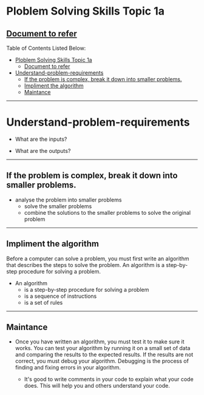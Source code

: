 # Ploblem Solving Skills Topic 1a
## [ Document to refer](../School%20Notes/Topic%201a%20Problem%20Solving%20Skillsv1.pdf)


Table of Contents Listed Below:
- [Ploblem Solving Skills Topic 1a](#ploblem-solving-skills-topic-1a)
  - [ Document to refer](#-document-to-refer)
- [Understand-problem-requirements](#understand-problem-requirements)
  - [If the problem is complex, break it down into smaller problems.](#if-the-problem-is-complex-break-it-down-into-smaller-problems)
  - [Impliment the algorithm](#impliment-the-algorithm)
  - [Maintance](#maintance)


-----------------
# Understand-problem-requirements 
 - What are the inputs?
  
 - What are the outputs?
 -----------------

 ## If the problem is complex, break it down into smaller problems.
  - analyse the problem into smaller problems
    - solve the smaller problems
    - combine the solutions to the smaller problems to solve the original problem

------------------------
  ## Impliment the algorithm
   Before a computer can solve a problem, you must first write an algorithm that describes the steps to solve the problem. An algorithm is a step-by-step procedure for solving a problem. 

  - An algorithm
    - is a step-by-step procedure for solving a problem
    - is a sequence of instructions
    - is a set of rules
------------------  
## Maintance
- Once you have written an algorithm, you must test it to make sure it works. You can test your algorithm by running it on a small set of data and comparing the results to the expected results. If the results are not correct, you must debug your algorithm. Debugging is the process of finding and fixing errors in your algorithm.

    -  It's good to write comments in your code to explain what your code does. This will help you and others understand your code.
             







